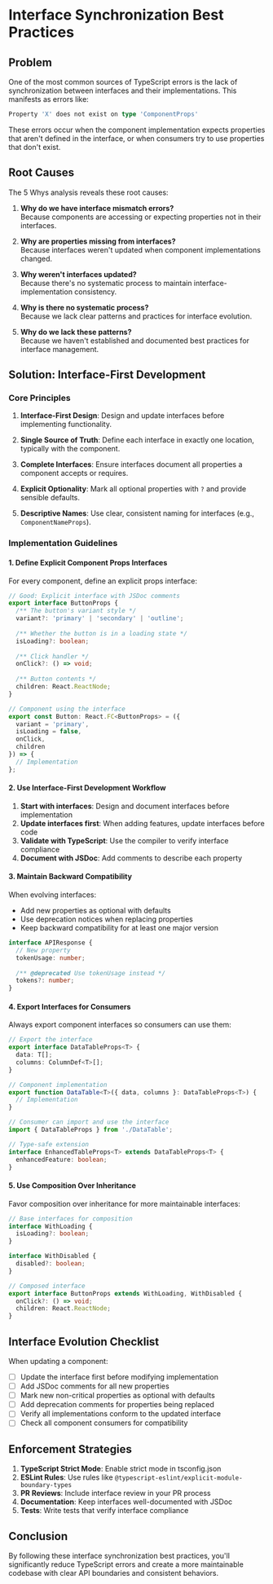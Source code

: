 
# Interface Synchronization Best Practices

## Problem

One of the most common sources of TypeScript errors is the lack of synchronization between interfaces and their implementations. This manifests as errors like:

```typescript
Property 'X' does not exist on type 'ComponentProps'
```

These errors occur when the component implementation expects properties that aren't defined in the interface, or when consumers try to use properties that don't exist.

## Root Causes

The 5 Whys analysis reveals these root causes:

1. **Why do we have interface mismatch errors?**  
   Because components are accessing or expecting properties not in their interfaces.

2. **Why are properties missing from interfaces?**  
   Because interfaces weren't updated when component implementations changed.

3. **Why weren't interfaces updated?**  
   Because there's no systematic process to maintain interface-implementation consistency.

4. **Why is there no systematic process?**  
   Because we lack clear patterns and practices for interface evolution.

5. **Why do we lack these patterns?**  
   Because we haven't established and documented best practices for interface management.

## Solution: Interface-First Development

### Core Principles

1. **Interface-First Design**: Design and update interfaces before implementing functionality.

2. **Single Source of Truth**: Define each interface in exactly one location, typically with the component.

3. **Complete Interfaces**: Ensure interfaces document all properties a component accepts or requires.

4. **Explicit Optionality**: Mark all optional properties with `?` and provide sensible defaults.

5. **Descriptive Names**: Use clear, consistent naming for interfaces (e.g., `ComponentNameProps`).

### Implementation Guidelines

#### 1. Define Explicit Component Props Interfaces

For every component, define an explicit props interface:

```typescript
// Good: Explicit interface with JSDoc comments
export interface ButtonProps {
  /** The button's variant style */
  variant?: 'primary' | 'secondary' | 'outline';
  
  /** Whether the button is in a loading state */
  isLoading?: boolean;
  
  /** Click handler */
  onClick?: () => void;
  
  /** Button contents */
  children: React.ReactNode;
}

// Component using the interface
export const Button: React.FC<ButtonProps> = ({ 
  variant = 'primary',
  isLoading = false,
  onClick,
  children 
}) => {
  // Implementation
};
```

#### 2. Use Interface-First Development Workflow

1. **Start with interfaces**: Design and document interfaces before implementation
2. **Update interfaces first**: When adding features, update interfaces before code
3. **Validate with TypeScript**: Use the compiler to verify interface compliance
4. **Document with JSDoc**: Add comments to describe each property

#### 3. Maintain Backward Compatibility

When evolving interfaces:

- Add new properties as optional with defaults
- Use deprecation notices when replacing properties
- Keep backward compatibility for at least one major version

```typescript
interface APIResponse {
  // New property
  tokenUsage: number;
  
  /** @deprecated Use tokenUsage instead */
  tokens?: number;
}
```

#### 4. Export Interfaces for Consumers

Always export component interfaces so consumers can use them:

```typescript
// Export the interface
export interface DataTableProps<T> {
  data: T[];
  columns: ColumnDef<T>[];
}

// Component implementation
export function DataTable<T>({ data, columns }: DataTableProps<T>) {
  // Implementation
}

// Consumer can import and use the interface
import { DataTableProps } from './DataTable';

// Type-safe extension
interface EnhancedTableProps<T> extends DataTableProps<T> {
  enhancedFeature: boolean;
}
```

#### 5. Use Composition Over Inheritance

Favor composition over inheritance for more maintainable interfaces:

```typescript
// Base interfaces for composition
interface WithLoading {
  isLoading?: boolean;
}

interface WithDisabled {
  disabled?: boolean;
}

// Composed interface
export interface ButtonProps extends WithLoading, WithDisabled {
  onClick?: () => void;
  children: React.ReactNode;
}
```

## Interface Evolution Checklist

When updating a component:

- [ ] Update the interface first before modifying implementation
- [ ] Add JSDoc comments for all new properties
- [ ] Mark new non-critical properties as optional with defaults
- [ ] Add deprecation comments for properties being replaced
- [ ] Verify all implementations conform to the updated interface
- [ ] Check all component consumers for compatibility

## Enforcement Strategies

1. **TypeScript Strict Mode**: Enable strict mode in tsconfig.json
2. **ESLint Rules**: Use rules like `@typescript-eslint/explicit-module-boundary-types`
3. **PR Reviews**: Include interface review in your PR process
4. **Documentation**: Keep interfaces well-documented with JSDoc
5. **Tests**: Write tests that verify interface compliance

## Conclusion

By following these interface synchronization best practices, you'll significantly reduce TypeScript errors and create a more maintainable codebase with clear API boundaries and consistent behaviors.
